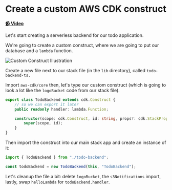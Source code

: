 # Create a custom AWS CDK construct

**[📹 Video](https://egghead.io/lessons/aws-create-a-custom-aws-cdk-construct)**

Let's start creating a serverless backend for our todo application.

<TimeStamp start="0:40" end="1:02">


We're going to create a custom construct, where we are going to put our database and a `lambda` function.

![Custom Construct Illustration](https://res.cloudinary.com/dg3gyk0gu/image/upload/v1592247659/transcript-images/15-create-a-custom-aws-cdk-construct-custom-construct-images.png)

Create a new file next to our stack file (in the `lib` directory), called `todo-backend-ts.`

Import `aws-cdk/core` then, let's type our custom construct (which is going to look a lot like the `logoBucket` code from our stack file).

```ts
export class TodoBackend extends cdk.Construct {
    // so we can export it later
    public readonly handler: lambda.Function;

    constructor(scope: cdk.Construct, id: string, props?: cdk.StackProps) {
        super(scope, id);
    }
}
```
</TimeStamp>

<TimeStamp start="1:21" end="1:35">


Then import the construct into our main stack app and create an instance of it:

```ts
import { TodoBackend } from "./todo-backend";

const todoBackend = new TodoBackend(this, "TodoBackend");
```
</TimeStamp>

  
Let's cleanup the file a bit: delete `logoBucket`, the `s3Notifications` import, lastly, swap `helloLambda` for `todoBackend.handler`.
